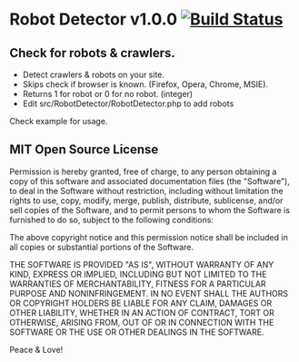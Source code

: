 # Robot Detector v1.0.0 [![Build Status](https://travis-ci.org/MrJohnsson77/RobotDetector.svg?branch=master)](https://travis-ci.org/Phantazm/RobotDetector)    
## Check for robots & crawlers.

- Detect crawlers & robots on your site.
- Skips check if browser is known. (Firefox, Opera, Chrome, MSIE).
- Returns 1 for robot or 0 for no robot. (integer)
- Edit src/RobotDetector/RobotDetector.php to add robots

Check example for usage.

## MIT Open Source License

Permission is hereby granted, free of charge, to any person obtaining a copy of this software and associated documentation files (the "Software"), to deal in the Software without restriction, including without limitation the rights to use, copy, modify, merge, publish, distribute, sublicense, and/or sell copies of the Software, and to permit persons to whom the Software is furnished to do so, subject to the following conditions:

The above copyright notice and this permission notice shall be included in all copies or substantial portions of the Software.

THE SOFTWARE IS PROVIDED "AS IS", WITHOUT WARRANTY OF ANY KIND, EXPRESS OR IMPLIED, INCLUDING BUT NOT LIMITED TO THE WARRANTIES OF MERCHANTABILITY, FITNESS FOR A PARTICULAR PURPOSE AND NONINFRINGEMENT. IN NO EVENT SHALL THE AUTHORS OR COPYRIGHT HOLDERS BE LIABLE FOR ANY CLAIM, DAMAGES OR OTHER LIABILITY, WHETHER IN AN ACTION OF CONTRACT, TORT OR OTHERWISE, ARISING FROM, OUT OF OR IN CONNECTION WITH THE SOFTWARE OR THE USE OR OTHER DEALINGS IN THE SOFTWARE.

Peace & Love!
